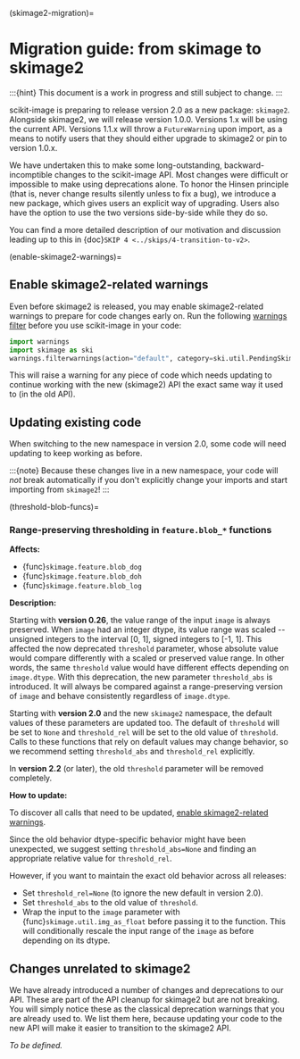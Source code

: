 (skimage2-migration)=

# Migration guide: from skimage to skimage2

:::{hint}
This document is a work in progress and still subject to change.
:::

scikit-image is preparing to release version 2.0 as a new package: `skimage2`.
Alongside skimage2, we will release version 1.0.0. Versions 1.x will be using the current API.
Versions 1.1.x will throw a `FutureWarning` upon import, as a means to notify users that
they should either upgrade to skimage2 or pin to version 1.0.x.

We have undertaken this to make some long-outstanding, backward-incomptible changes to the scikit-image API.
Most changes were difficult or impossible to make using deprecations alone.
To honor the Hinsen principle (that is, never change results silently unless to fix a bug), we introduce a new package, which gives users an explicit way of upgrading.
Users also have the option to use the two versions side-by-side while they do so.

You can find a more detailed description of our motivation and discussion leading up to this in {doc}`SKIP 4 <../skips/4-transition-to-v2>`.

(enable-skimage2-warnings)=

## Enable skimage2-related warnings

Even before skimage2 is released, you may enable skimage2-related warnings to prepare for code changes early on.
Run the following [warnings filter](https://docs.python.org/3/library/warnings.html#the-warnings-filter) before you use scikit-image in your code:

```python
import warnings
import skimage as ski
warnings.filterwarnings(action="default", category=ski.util.PendingSkimage2Change)
```

This will raise a warning for any piece of code which needs updating to continue working with the new (skimage2) API the exact same way it used to (in the old API).

## Updating existing code

When switching to the new namespace in version 2.0, some code will need updating to keep working as before.

:::{note}
Because these changes live in a new namespace, your code will _not_ break automatically if you don't explicitly change your imports and start importing from `skimage2`!
:::

(threshold-blob-funcs)=

### Range-preserving thresholding in `feature.blob_*` functions

**Affects:**

- {func}`skimage.feature.blob_dog`
- {func}`skimage.feature.blob_doh`
- {func}`skimage.feature.blob_log`

**Description:**

Starting with **version 0.26**, the value range of the input `image` is always preserved.
When `image` had an integer dtype, its value range was scaled -- unsigned integers to the interval [0, 1], signed integers to [-1, 1].
This affected the now deprecated `threshold` parameter, whose absolute value would compare differently with a scaled or preserved value range.
In other words, the same `threshold` value would have different effects depending on `image.dtype`.
With this deprecation, the new parameter `threshold_abs` is introduced.
It will always be compared against a range-preserving version of `image` and behave consistently regardless of `image.dtype`.

Starting with **version 2.0** and the new `skimage2` namespace, the default values of these parameters are updated too.
The default of `threshold` will be set to `None` and `threshold_rel` will be set to the old value of `threshold`.
Calls to these functions that rely on default values may change behavior, so we recommend setting `threshold_abs` and `threshold_rel` explicitly.

In **version 2.2** (or later), the old `threshold` parameter will be removed completely.

**How to update:**

To discover all calls that need to be updated, [enable skimage2-related warnings](#enable-skimage2-warnings).

Since the old behavior dtype-specific behavior might have been unexpected, we
suggest setting `threshold_abs=None` and finding an appropriate relative value
for `threshold_rel`.

However, if you want to maintain the exact old behavior across all releases:

- Set `threshold_rel=None` (to ignore the new default in version 2.0).
- Set `threshold_abs` to the old value of `threshold`.
- Wrap the input to the `image` parameter with {func}`skimage.util.img_as_float`
  before passing it to the function. This will conditionally rescale the input
  range of the `image` as before depending on its dtype.

## Changes unrelated to skimage2

We have already introduced a number of changes and deprecations to our API.
These are part of the API cleanup for skimage2 but are not breaking.
You will simply notice these as the classical deprecation warnings that you are already used to.
We list them here, because updating your code to the new API will make it easier to transition to the skimage2 API.

_To be defined._

